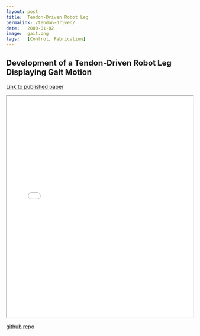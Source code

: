```yaml
---
layout: post
title:  Tendon-Driven Robot Leg
permalink: /tendon-driven/
date:   2000-01-02
image:  gait.png
tags:   [Control, Fabrication]
---
```

## Development of a Tendon-Driven Robot Leg Displaying Gait Motion

[Link to published paper](https://ieeexplore.ieee.org/document/10452656)

<iframe src="/misc/Development-of-Tendon-Driven-Robot-Leg-Displaying-Gait-Motion.pdf" width="100%" height="600px"></iframe>

[github repo](https://github.com/ashwathkart/robot-leg.git)